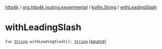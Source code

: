 [http4k](../../index.md) / [org.http4k.routing.experimental](../index.md) / [kotlin.String](index.md) / [withLeadingSlash](./with-leading-slash.md)

# withLeadingSlash

`fun `[`String`](https://kotlinlang.org/api/latest/jvm/stdlib/kotlin/-string/index.html)`.withLeadingSlash(): `[`String`](https://kotlinlang.org/api/latest/jvm/stdlib/kotlin/-string/index.html) [(source)](https://github.com/http4k/http4k/blob/master/http4k-core/src/main/kotlin/org/http4k/routing/experimental/path-utils.kt#L13)